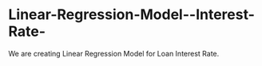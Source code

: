 # Linear-Regression-Model--Interest-Rate-
We are creating Linear Regression Model for Loan Interest Rate.
